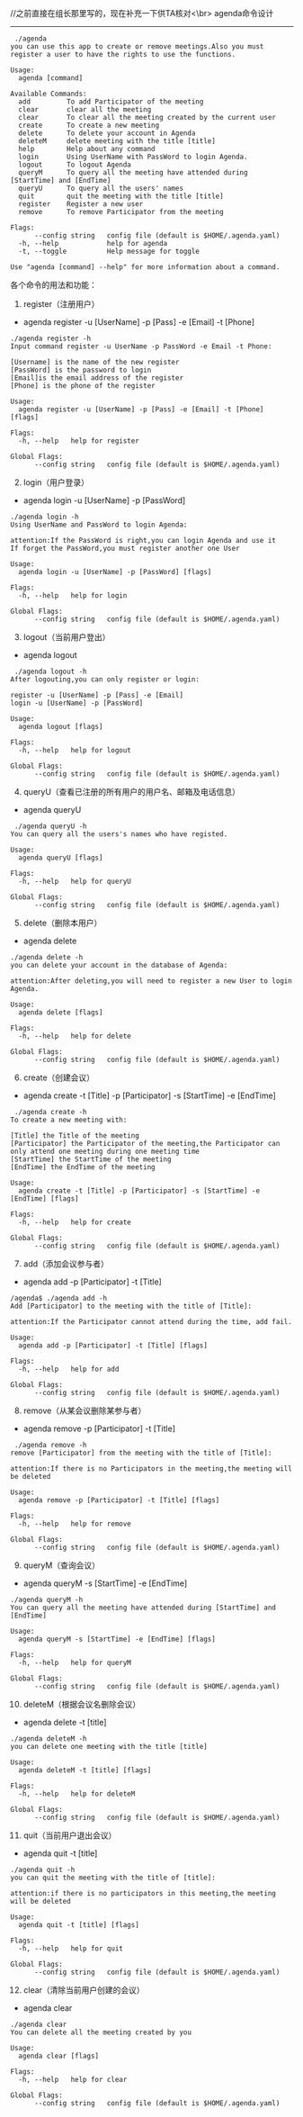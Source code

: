 //之前直接在组长那里写的，现在补充一下供TA核对<\br>
agenda命令设计

-------------------

```
 ./agenda
you can use this app to create or remove meetings.Also you must register a user to have the rights to use the functions.

Usage:
  agenda [command]

Available Commands:
  add         To add Participator of the meeting
  clear       clear all the meeting
  clear       To clear all the meeting created by the current user
  create      To create a new meeting
  delete      To delete your account in Agenda
  deleteM     delete meeting with the title [title]
  help        Help about any command
  login       Using UserName with PassWord to login Agenda.
  logout      To logout Agenda
  queryM      To query all the meeting have attended during [StartTime] and [EndTime]
  queryU      To query all the users' names
  quit        quit the meeting with the title [title]
  register    Register a new user
  remove      To remove Participator from the meeting

Flags:
      --config string   config file (default is $HOME/.agenda.yaml)
  -h, --help            help for agenda
  -t, --toggle          Help message for toggle

Use "agenda [command] --help" for more information about a command.
```
各个命令的用法和功能：

 1. register（注册用户）
 - agenda register -u [UserName] -p [Pass] -e [Email] -t [Phone]

```
./agenda register -h
Input command register -u UserName -p PassWord -e Email -t Phone:

[Username] is the name of the new register
[PassWord] is the password to login
[Email]is the email address of the register
[Phone] is the phone of the register

Usage:
  agenda register -u [UserName] -p [Pass] -e [Email] -t [Phone] [flags]

Flags:
  -h, --help   help for register

Global Flags:
      --config string   config file (default is $HOME/.agenda.yaml)
```

2. login（用户登录）

 - agenda login -u [UserName] -p [PassWord]
```
./agenda login -h
Using UserName and PassWord to login Agenda:

attention:If the PassWord is right,you can login Agenda and use it
If forget the PassWord,you must register another one User

Usage:
  agenda login -u [UserName] -p [PassWord] [flags]

Flags:
  -h, --help   help for login

Global Flags:
      --config string   config file (default is $HOME/.agenda.yaml)
```

3. logout（当前用户登出）

 - agenda logout 
```
 ./agenda logout -h
After logouting,you can only register or login:

register -u [UserName] -p [Pass] -e [Email]
login -u [UserName] -p [PassWord]

Usage:
  agenda logout [flags]

Flags:
  -h, --help   help for logout

Global Flags:
      --config string   config file (default is $HOME/.agenda.yaml)
```

4. queryU（查看已注册的所有用户的用户名、邮箱及电话信息）

 - agenda queryU
```
 ./agenda queryU -h
You can query all the users's names who have registed.

Usage:
  agenda queryU [flags]

Flags:
  -h, --help   help for queryU

Global Flags:
      --config string   config file (default is $HOME/.agenda.yaml)
```

5. delete（删除本用户）

 - agenda delete 
```
./agenda delete -h
you can delete your account in the database of Agenda:

attention:After deleting,you will need to register a new User to login Agenda.

Usage:
  agenda delete [flags]

Flags:
  -h, --help   help for delete

Global Flags:
      --config string   config file (default is $HOME/.agenda.yaml)
```

6. create（创建会议）

 - agenda create -t [Title] -p [Participator] -s [StartTime] -e [EndTime] 
```
 ./agenda create -h
To create a new meeting with:

[Title] the Title of the meeting
[Participator] the Participator of the meeting,the Participator can only attend one meeting during one meeting time
[StartTime] the StartTime of the meeting
[EndTime] the EndTime of the meeting

Usage:
  agenda create -t [Title] -p [Participator] -s [StartTime] -e [EndTime] [flags]

Flags:
  -h, --help   help for create

Global Flags:
      --config string   config file (default is $HOME/.agenda.yaml)
```

7. add（添加会议参与者）

 - agenda add -p [Participator] -t [Title]
```
/agenda$ ./agenda add -h
Add [Participator] to the meeting with the title of [Title]:

attention:If the Participator cannot attend during the time, add fail.

Usage:
  agenda add -p [Participator] -t [Title] [flags]

Flags:
  -h, --help   help for add

Global Flags:
      --config string   config file (default is $HOME/.agenda.yaml)
```

8. remove（从某会议删除某参与者）

 - agenda remove -p [Participator] -t [Title]
```
 ./agenda remove -h
remove [Participator] from the meeting with the title of [Title]:

attention:If there is no Participators in the meeting,the meeting will be deleted

Usage:
  agenda remove -p [Participator] -t [Title] [flags]

Flags:
  -h, --help   help for remove

Global Flags:
      --config string   config file (default is $HOME/.agenda.yaml)
```

9. queryM（查询会议）

 - agenda queryM -s [StartTime] -e [EndTime] 
```
./agenda queryM -h
You can query all the meeting have attended during [StartTime] and [EndTime]

Usage:
  agenda queryM -s [StartTime] -e [EndTime] [flags]

Flags:
  -h, --help   help for queryM

Global Flags:
      --config string   config file (default is $HOME/.agenda.yaml)
```

10. deleteM（根据会议名删除会议）

 - agenda delete -t [title]
```
./agenda deleteM -h
you can delete one meeting with the title [title]

Usage:
  agenda deleteM -t [title] [flags]

Flags:
  -h, --help   help for deleteM

Global Flags:
      --config string   config file (default is $HOME/.agenda.yaml)
```

11. quit（当前用户退出会议）

 - agenda quit -t [title]
```
./agenda quit -h
you can quit the meeting with the title of [title]:

attention:if there is no participators in this meeting,the meeting will be deleted

Usage:
  agenda quit -t [title] [flags]

Flags:
  -h, --help   help for quit

Global Flags:
      --config string   config file (default is $HOME/.agenda.yaml)
```

12. clear（清除当前用户创建的会议）

 - agenda clear
```
./agenda clear
You can delete all the meeting created by you

Usage:
  agenda clear [flags]

Flags:
  -h, --help   help for clear

Global Flags:
      --config string   config file (default is $HOME/.agenda.yaml)


```



